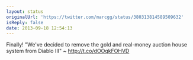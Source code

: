 ```yaml
---
layout: status
originalUrl: 'https://twitter.com/marcgg/status/380313814589509632'
isReply: false
date: 2013-09-18 12:54:13
---
```


Finally! "We've decided to remove the gold and real-money auction house system from Diablo III" ~ http://t.co/dOOqkFOHVD
